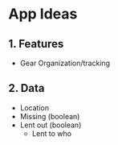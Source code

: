 # App Ideas

## 1. Features
- Gear Organization/tracking

## 2. Data
- Location
- Missing (boolean)
- Lent out (boolean)
    - Lent to who
